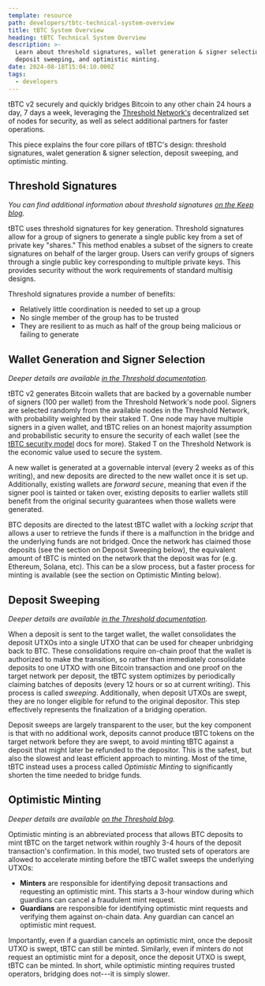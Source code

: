 ```yaml
---
template: resource
path: developers/tbtc-technical-system-overview
title: tBTC System Overview
heading: tBTC Technical System Overview
description: >-
  Learn about threshold signatures, wallet generation & signer selection,
  deposit sweeping, and optimistic minting.
date: 2024-08-18T15:04:10.000Z
tags:
  - developers
---
```


tBTC v2 securely and quickly bridges Bitcoin to any other chain 24 hours a day,
7 days a week, leveraging the [Threshold Network's](https://threshold.network)
decentralized set of nodes for security, as well as select additional partners
for faster operations.

This piece explains the four core pillars of tBTC's design: threshold
signatures, walet generation & signer selection, deposit sweeping, and
optimistic minting.

## Threshold Signatures

_You can find additional information about threshold signatures [on the Keep
blog](https://blog.keep.network/threshold-signatures-ff2c2b98d9c7)._

tBTC uses threshold signatures for key generation. Threshold signatures allow
for a group of signers to generate a single public key from a set of private
key &quot;shares.&quot; This method enables a subset of the signers to create
signatures on behalf of the larger group. Users can verify groups of signers
through a single public key corresponding to multiple private keys. This
provides security without the work requirements of standard multisig designs.

Threshold signatures provide a number of benefits:

* Relatively little coordination is needed to set up a group
* No single member of the group has to be trusted
* They are resilient to as much as half of the group being malicious or failing
  to generate

## Wallet Generation and Signer Selection

_Deeper details are available [in the Threshold documentation](https://docs.threshold.network/applications/tbtc-v2/wallet-generation)._

tBTC v2 generates Bitcoin wallets that are backed by a governable number of
signers (100 per wallet) from the Threshold Network's node pool. Signers are
selected randomly from the available nodes in the Threshold Network, with
probability weighted by their staked T. One node may have multiple signers in a
given wallet, and tBTC relies on an honest majority assumption and
probabilistic security to ensure the security of each wallet (see the [tBTC
security model](/developers/tbtc-security-model) docs for more). Staked T
on the Threshold Network is the economic value used to secure the system.

A new wallet is generated at a governable interval (every 2 weeks as of this
writing), and new deposits are directed to the new wallet once it is set up.
Additionally, existing wallets are *forward secure*, meaning that even if the
signer pool is tainted or taken over, existing deposits to earlier wallets
still benefit from the original security guarantees when those wallets were
generated.

BTC deposits are directed to the latest tBTC wallet with a *locking script*
that allows a user to retrieve the funds if there is a malfunction in the
bridge and the underlying funds are not bridged. Once the network has claimed
those deposits (see the section on Deposit Sweeping below), the equivalent
amount of tBTC is minted on the network that the deposit was for (e.g.
Ethereum, Solana, etc). This can be a slow process, but a faster process for
minting is available (see the section on Optimistic Minting below).

## Deposit Sweeping

_Deeper details are available [in the Threshold documentation](https://docs.threshold.network/applications/tbtc-v2/sweeping)._

When a deposit is sent to the target wallet, the wallet consolidates the
deposit UTXOs into a single UTXO that can be used for cheaper unbridging back
to BTC. These consolidations require on-chain proof that the wallet is
authorized to make the transition, so rather than immediately consolidate
deposits to one UTXO with one Bitcoin transaction and one proof on the target
network per deposit, the tBTC system optimizes by periodically claiming batches
of deposits (every 12 hours or so at current writing). This process is called
_sweeping_. Additionally, when deposit UTXOs are swept, they are no longer
eligible for refund to the original depositor. This step effectively represents
the finalization of a bridging operation.

Deposit sweeps are largely transparent to the user, but the key component is
that with no additional work, deposits cannot produce tBTC tokens on the target
network before they are swept, to avoid minting tBTC against a deposit that
might later be refunded to the depositor. This is the safest, but also the slowest
and least efficient approach to minting. Most of the time, tBTC instead uses a
process called _Optimistic Minting_ to significantly shorten the time needed to
bridge funds.

## Optimistic Minting

_Deeper details are available [on the Threshold blog](https://blog.threshold.network/minters-guardians-and-a-strong-tbtc/)._

Optimistic minting is an abbreviated process that allows BTC deposits to mint
tBTC on the target network within roughly 3-4 hours of the deposit
transaction's confirmation. In this model, two trusted sets of operators are
allowed to accelerate minting before the tBTC wallet sweeps the underlying
UTXOs:

- **Minters** are responsible for identifying deposit transactions and requesting
  an optimistic mint. This starts a 3-hour window during which guardians can
  cancel a fraudulent mint request.
- **Guardians** are responsible for identifying optimistic mint requests and
  verifying them against on-chain data. Any guardian can cancel an optimistic
  mint request.

Importantly, even if a guardian cancels an optimistic mint, once the deposit
UTXO is swept, tBTC can still be minted. Similarly, even if minters do not
request an optimistic mint for a deposit, once the deposit UTXO is swept, tBTC
can be minted. In short, while optimistic minting requires trusted operators,
bridging does not---it is simply slower.
